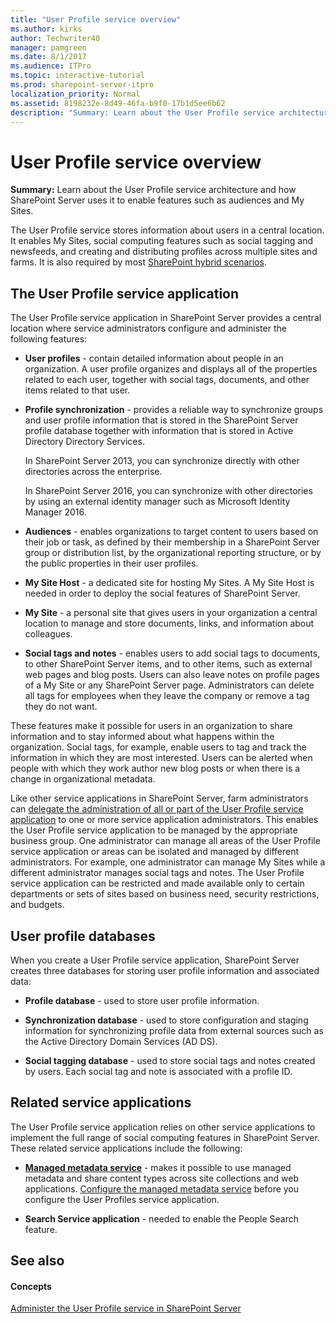 ```yaml
---
title: "User Profile service overview"
ms.author: kirks
author: Techwriter40
manager: pamgreen
ms.date: 8/1/2017
ms.audience: ITPro
ms.topic: interactive-tutorial
ms.prod: sharepoint-server-itpro
localization_priority: Normal
ms.assetid: 8198232e-8d49-46fa-b9f0-17b1d5ee6b62
description: "Summary: Learn about the User Profile service architecture and how SharePoint Server uses it to enable features such as audiences and My Sites."
---
```


# User Profile service overview

 **Summary:** Learn about the User Profile service architecture and how SharePoint Server uses it to enable features such as audiences and My Sites. 
  
The User Profile service stores information about users in a central location. It enables My Sites, social computing features such as social tagging and newsfeeds, and creating and distributing profiles across multiple sites and farms. It is also required by most [SharePoint hybrid scenarios](../hybrid/hybrid.md).
  
    
## The User Profile service application
<a name="benefit"> </a>

The User Profile service application in SharePoint Server provides a central location where service administrators configure and administer the following features:
  
- **User profiles** - contain detailed information about people in an organization. A user profile organizes and displays all of the properties related to each user, together with social tags, documents, and other items related to that user. 
    
- **Profile synchronization** - provides a reliable way to synchronize groups and user profile information that is stored in the SharePoint Server profile database together with information that is stored in Active Directory Directory Services. 
    
    In SharePoint Server 2013, you can synchronize directly with other directories across the enterprise.
    
    In SharePoint Server 2016, you can synchronize with other directories by using an external identity manager such as Microsoft Identity Manager 2016.
    
- **Audiences** - enables organizations to target content to users based on their job or task, as defined by their membership in a SharePoint Server group or distribution list, by the organizational reporting structure, or by the public properties in their user profiles. 
    
- **My Site Host** - a dedicated site for hosting My Sites. A My Site Host is needed in order to deploy the social features of SharePoint Server. 
    
- **My Site** - a personal site that gives users in your organization a central location to manage and store documents, links, and information about colleagues. 
    
- **Social tags and notes** - enables users to add social tags to documents, to other SharePoint Server items, and to other items, such as external web pages and blog posts. Users can also leave notes on profile pages of a My Site or any SharePoint Server page. Administrators can delete all tags for employees when they leave the company or remove a tag they do not want. 
    
These features make it possible for users in an organization to share information and to stay informed about what happens within the organization. Social tags, for example, enable users to tag and track the information in which they are most interested. Users can be alerted when people with which they work author new blog posts or when there is a change in organizational metadata.
  
Like other service applications in SharePoint Server, farm administrators can [delegate the administration of all or part of the User Profile service application](http://technet.microsoft.com/library/9136a204-9877-4591-a7e5-0cdeda60114e%28Office.14%29.aspx) to one or more service application administrators. This enables the User Profile service application to be managed by the appropriate business group. One administrator can manage all areas of the User Profile service application or areas can be isolated and managed by different administrators. For example, one administrator can manage My Sites while a different administrator manages social tags and notes. The User Profile service application can be restricted and made available only to certain departments or sets of sites based on business need, security restrictions, and budgets. 
  
## User profile databases
<a name="architecture"> </a>

When you create a User Profile service application, SharePoint Server creates three databases for storing user profile information and associated data:
  
- **Profile database** - used to store user profile information. 
    
- **Synchronization database** - used to store configuration and staging information for synchronizing profile data from external sources such as the Active Directory Domain Services (AD DS). 
    
- **Social tagging database** - used to store social tags and notes created by users. Each social tag and note is associated with a profile ID. 
    
## Related service applications
<a name="related"> </a>

The User Profile service application relies on other service applications to implement the full range of social computing features in SharePoint Server. These related service applications include the following:
  
- **[Managed metadata service](../governance/managed-metadata-planning.md)** - makes it possible to use managed metadata and share content types across site collections and web applications. [Configure the managed metadata service](../governance/configure-the-managed-metadata-service.md) before you configure the User Profiles service application. 
    
- **Search Service application** - needed to enable the People Search feature. 
    
## See also
<a name="related"> </a>

#### Concepts

[Administer the User Profile service in SharePoint Server](../administration/user-profile-service-administration.md)


